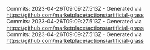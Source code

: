 Commits: 2023-04-26T09:09:27.513Z - Generated via https://github.com/marketplace/actions/artificial-grass
<br>
Commits: 2023-04-26T09:09:27.513Z - Generated via https://github.com/marketplace/actions/artificial-grass
<br>
Commits: 2023-04-26T09:09:27.513Z - Generated via https://github.com/marketplace/actions/artificial-grass
<br>
